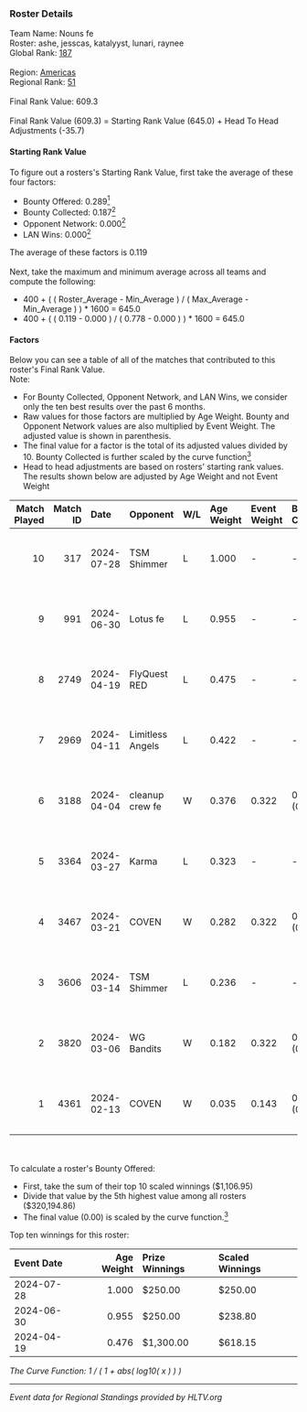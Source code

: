 ### Roster Details<br />
Team Name: Nouns fe<br />
Roster: ashe, jesscas, katalyyst, lunari, raynee<br />
Global Rank: [187](../../standings_global_2024_08_06.md)<br />
<br />
Region: [Americas]( ../../standings_americas_2024_08_06.md)<br />
Regional Rank: [51]( ../../standings_americas_2024_08_06.md)<br />
<br />
Final Rank Value:  609.3<br />
<br />
Final Rank Value (609.3) = Starting Rank Value (645.0) + Head To Head Adjustments (-35.7)<br />

#### Starting Rank Value<br />
To figure out a rosters's Starting Rank Value, first take the average of these four factors:<br />
- Bounty Offered: 0.289[<sup>1</sup>](#table2)
- Bounty Collected: 0.187[<sup>2</sup>](#table1)
- Opponent Network: 0.000[<sup>2</sup>](#table1)
- LAN Wins: 0.000[<sup>2</sup>](#table1)

The average of these factors is 0.119<br />
<br />
Next, take the maximum and minimum average across all teams and compute the following:<br />
- 400 + ( ( Roster_Average - Min_Average ) / ( Max_Average - Min_Average ) ) * 1600 = 645.0
- 400 + ( ( 0.119 - 0.000 ) / ( 0.778 - 0.000 ) ) * 1600 = 645.0


#### Factors<br />
Below you can see a table of all of the matches that contributed to this roster's Final Rank Value.<br />
Note:<br />

- For Bounty Collected, Opponent Network, and LAN Wins, we consider only the ten best results over the past 6 months.
- Raw values for those factors are multiplied by Age Weight. Bounty and Opponent Network values are also multiplied by Event Weight. The adjusted value is shown in parenthesis.
- The final value for a factor is the total of its adjusted values divided by 10. Bounty Collected is further scaled by the curve function[<sup>3</sup>](#curveFunction)
- Head to head adjustments are based on rosters' starting rank values. The results shown below are adjusted by Age Weight and not Event Weight
<span id="table1"></span><br />


| Match Played | Match ID | Date       | Opponent         | W/L | Age Weight | Event Weight | Bounty Collected | Opponent Network | LAN Wins  | H2H Adj. | Roster                                   |
| -: | -: | :- | :- | :- | :- | :- | :- | :- | :- | -: | :- |
|           10 |      317 | 2024-07-28 | TSM Shimmer      | L   | 1.000      | -            | -                | -                | -         |   -12.60 | ashe, jesscas, katalyyst, lunari, raynee |
|            9 |      991 | 2024-06-30 | Lotus fe         | L   | 0.955      | -            | -                | -                | -         |   -14.81 | ashe, daria, jesscas, katalyyst, raynee  |
|            8 |     2749 | 2024-04-19 | FlyQuest RED     | L   | 0.475      | -            | -                | -                | -         |    -5.20 | ashe, katalyyst, Knopk@, lunari, tokkis  |
|            7 |     2969 | 2024-04-11 | Limitless Angels | L   | 0.422      | -            | -                | -                | -         |    -6.75 | ashe, jesscas, katalyyst, lunari, tokkis |
|            6 |     3188 | 2024-04-04 | cleanup crew fe  | W   | 0.376      | 0.322        | 0.002 (0.000)    | 0.020 (0.002)    | 0 (0.000) |     5.65 | ashe, jesscas, katalyyst, lunari, tokkis |
|            5 |     3364 | 2024-03-27 | Karma            | L   | 0.323      | -            | -                | -                | -         |    -5.02 | ashe, jesscas, katalyyst, lunari, tokkis |
|            4 |     3467 | 2024-03-21 | COVEN            | W   | 0.282      | 0.322        | 0.001 (0.000)    | 0.000 (0.000)    | 0 (0.000) |     3.04 | ashe, jesscas, katalyyst, lunari, tokkis |
|            3 |     3606 | 2024-03-14 | TSM Shimmer      | L   | 0.236      | -            | -                | -                | -         |    -3.11 | ashe, jesscas, katalyyst, lunari, Rice   |
|            2 |     3820 | 2024-03-06 | WG Bandits       | W   | 0.182      | 0.322        | 0.002 (0.000)    | 0.020 (0.001)    | 0 (0.000) |     2.73 | ashe, jesscas, katalyyst, lunari, Rice   |
|            1 |     4361 | 2024-02-13 | COVEN            | W   | 0.035      | 0.143        | 0.001 (0.000)    | 0.000 (0.000)    | 0 (0.000) |     0.39 | ashe, jesscas, katalyyst, lunari, Rice   |

<br />
<span id="table2"></span><br />
To calculate a roster's Bounty Offered:<br />

- First, take the sum of their top 10 scaled winnings ($1,106.95)
- Divide that value by the 5th highest value among all rosters ($320,194.86)
- The final value (0.00) is scaled by the curve function.[<sup>3</sup>](#curveFunction)

Top ten winnings for this roster:<br />

| Event Date | Age Weight | Prize Winnings | Scaled Winnings |
| :- | -: | :- | :- |
| 2024-07-28 |      1.000 | $250.00        | $250.00         |
| 2024-06-30 |      0.955 | $250.00        | $238.80         |
| 2024-04-19 |      0.476 | $1,300.00      | $618.15         |


<span id="curveFunction"></span>_The Curve Function: 1 / ( 1 + abs( log10( x ) ) )_<br />

---
_Event data for Regional Standings provided by HLTV.org_<br />
